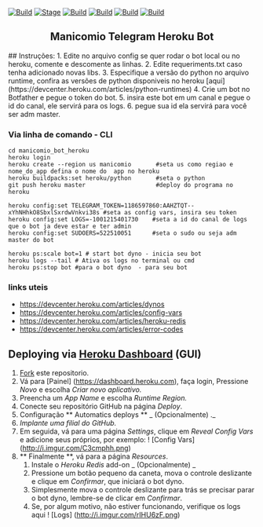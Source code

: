 [![Build](https://img.shields.io/badge/dev-gorpo-brightgreen.svg)]()
[![Stage](https://img.shields.io/badge/Release-Stable-brightgreen.svg)]()
[![Build](https://img.shields.io/badge/python-v3.7-blue.svg)]()
[![Build](https://img.shields.io/badge/windows-7%208%2010-blue.svg)]()
[![Build](https://img.shields.io/badge/Linux-Ubuntu%20Debian-orange.svg)]()
[![Build](https://img.shields.io/badge/arquiterura-64bits-blue.svg)]()
<h2 align="center">Manicomio Telegram Heroku Bot</h2>
## Instruções:
1. Edite no arquivo config se quer rodar o bot local ou no heroku, comente e descomente as linhas.
2. Edite requeriments.txt caso tenha adicionado novas libs.
3. Especifique a versão do python no arquivo runtime, confira as versões de python disponiveis no heroku [aqui](https://devcenter.heroku.com/articles/python-runtimes)
4. Crie um bot no Botfather e pegue o token do bot.
5. insira este bot em um canal e pegue o id do canal, ele servirá para os logs.
6. pegue sua id ela servirá para você ser adm master.

### Via linha de comando - CLI
```
cd manicomio_bot_heroku
heroku login
heroku create --region us manicomio       #seta us como regiao e nome_do_app defina o nome do  app no heroku
heroku buildpacks:set heroku/python       #seta o python
git push heroku master                    #deploy do programa no heroku

heroku config:set TELEGRAM_TOKEN=1186597860:AAHZTQT--xYhNHhkO8SbxlSxrdwVnkvi38s #seta as config vars, insira seu token
heroku config:set LOGS=-1001215401730    #seta a id do canal de logs que o bot ja deve estar e ter admin
heroku config:set SUDOERS=522510051      #seta o sudo ou seja adm master do bot

heroku ps:scale bot=1 # start bot dyno - inicia seu bot
heroku logs --tail # Ativa os logs no terminal ou cmd
heroku ps:stop bot #para o bot dyno  - para seu bot
```

### links uteis
- https://devcenter.heroku.com/articles/dynos
- https://devcenter.heroku.com/articles/config-vars
- https://devcenter.heroku.com/articles/heroku-redis
- https://devcenter.heroku.com/articles/error-codes



## Deploying via [Heroku Dashboard](https://dashboard.heroku.com) (GUI)
1. [Fork](https://github.com/gorpo/manicomio_bot_heroku/fork) este repositorio.
3. Vá para [Painel] (https://dashboard.heroku.com), faça login, Pressione _Novo_ e escolha _Criar novo aplicativo._
4. Preencha um _App Name_ e escolha _Runtime Region._
5. Conecte seu repositório GitHub na página _Deploy_.
6. Configuração ** Automatics deploys ** _ (Opcionalmente) ._
7. _Implante uma filial do GitHub._
8. Em seguida, vá para uma página _Settings_, clique em _Reveal Config Vars_ e adicione seus próprios, por exemplo:
! [Config Vars] (http://i.imgur.com/C3cmphh.png)
9. ** Finalmente **, vá para a página _Resources_.
    1. Instale o _Heroku Redis_ add-on _ (Opcionalmente) _
    2. Pressione um botão pequeno da caneta, mova o controle deslizante e clique em _Confirmar_, que iniciará o bot dyno.
    3. Simplesmente mova o controle deslizante para trás se precisar parar o bot dyno, lembre-se de clicar em _Confirmar_.
    4. Se, por algum motivo, não estiver funcionando, verifique os logs aqui
    ! [Logs] (http://i.imgur.com/rIHU6zF.png)
